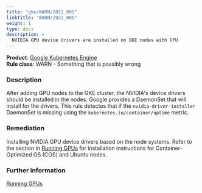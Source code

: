 ```yaml
---
title: "gke/WARN/2022_005"
linkTitle: "WARN/2022_005"
weight: 1
type: docs
description: >
  NVIDIA GPU device drivers are installed on GKE nodes with GPU
---
```


**Product**: [Google Kubernetes Engine](https://cloud.google.com/kubernetes-engine)\
**Rule class**: WARN - Something that is possibly wrong

### Description

After adding GPU nodes to the GKE cluster, the NVIDIA's device drivers should be installed in the nodes. Google provides a DaemonSet that will install for the drivers. This rule detectes that if the `nvidia-driver-installer` DaemonSet is missing using the `kubernetes.io/container/uptime` metric.

### Remediation

Installing NVIDIA GPU device drivers based on the node systems. Refer to the section in [Running GPUs](https://cloud.google.com/kubernetes-engine/docs/how-to/gpus#installing_drivers) for installation instructions for Container-Optimized OS (COS) and Ubuntu nodes.


### Further information

[Running GPUs](https://cloud.google.com/kubernetes-engine/docs/how-to/gpus)
